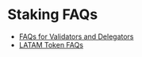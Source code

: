 # Staking FAQs

* [FAQs for Validators and Delegators](../../about-xdai/faqs/public-staking-validators-and-delegators.md)
* [LATAM Token FAQs](../../about-xdai/faqs/latam-staking-token.md)

